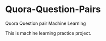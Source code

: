 # Quora-Question-Pairs
Quora Question pair Machine Learning

This is machine learning practice project.

